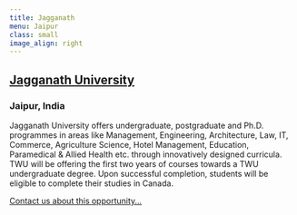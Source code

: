 ```yaml
---
title: Jagganath
menu: Jaipur
class: small
image_align: right
---
```


## [Jagganath University](https://www.jagannathuniversity.org/)
### Jaipur, India

Jagganath University offers undergraduate, postgraduate and Ph.D. programmes in areas like Management, Engineering, Architecture, Law, IT, Commerce, Agriculture Science, Hotel Management, Education, Paramedical & Allied Health etc. through innovatively designed curricula. TWU will be offering the first two years of courses towards a TWU undergraduate degree. Upon successful completion, students will be eligible to complete their studies in Canada.

[Contact us about this opportunity...](mailto:hr@twu.ca?classes=btn,btn-primary,btn-lg)

